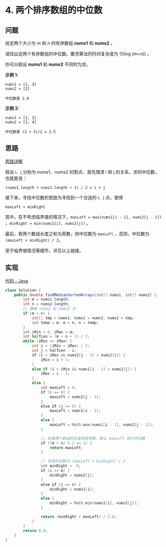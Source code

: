 # 4. 两个排序数组的中位数

## 问题

给定两个大小为 m 和 n 的有序数组 **nums1** 和 **nums2** 。

请找出这两个有序数组的中位数。要求算法的时间复杂度为 O(log (m+n)) 。

你可以假设 **nums1** 和 **nums2** 不同时为空。

**示例 1:**

```
nums1 = [1, 3]
nums2 = [2]

中位数是 2.0
```

**示例 2:**

```
nums1 = [1, 2]
nums2 = [3, 4]

中位数是 (2 + 3)/2 = 2.5
```

## 思路

[思路详解](https://leetcode-cn.com/problems/median-of-two-sorted-arrays/solution/)

假设 i、j 分别为 nums1、nums2 的割点，首先理清 i 和 j 的关系，求的中位数，也就是说：

`(nums1.length + nums2.length + 1) / 2 = i + j`

接下来，寻找中位数的思路为寻找到一个合适的 i、j 点，使得

`maxLeft < minRight`

其中，在不考虑临界值的情况下，`maxLeft = max(nums1[i - 1], nums2[j - 1])` ，`minRight = min(nums1[i], nums2[j])` 。

最后，若两个数组长度之和为奇数，则中位数为 `maxLeft` ，否则，中位数为 `(maxLeft + minRight) / 2`。

至于临界值情况等细节，详见以上链接。

## 实现

[代码 - Java](Solution.java)


```java
class Solution {
    public double findMedianSortedArrays(int[] nums1, int[] nums2) {
        int m = nums1.length;
        int n = nums2.length;
        // 确保 nums2 比 nums1 大
        if (m > n) {
            int[] tmp = nums1; nums1 = nums2; nums2 = tmp;
            int temp = m; m = n; n = temp;
        }
        int iMin = 0, iMax = m;
        int halfLen = (m + n + 1) / 2;
        while (iMin <= iMax) {
            int i = (iMin + iMax) / 2;
            int j = halfLen - i;
            if (i < iMax && nums2[j - 1] > nums1[i]) {
                iMin = i + 1;
            }
            else if (i > iMin && nums1[i - 1] > nums2[j]) {
                iMax = i - 1;
            }
            else {
                int maxLeft = 0;
                if (i == 0) {
                    maxLeft = nums2[j - 1];
                }
                else if (j == 0) {
                    maxLeft = nums1[i - 1];
                }
                else {
                    maxLeft = Math.max(nums1[i - 1], nums2[j - 1]);
                }

                // 如果两个数组的长度和是奇数，那么 maxLeft 即为中位数
                if ((m + n) % 2 == 1) {
                    return maxLeft;
                }

                // 否则中位数为 (maxLeft + minRight) / 2
                int minRight =  0;
                if (i == m) {
                    minRight = nums2[j];
                }
                else if (j == n) {
                    minRight = nums1[i];
                }
                else {
                    minRight = Math.min(nums1[i], nums2[j]);
                }

                return (minRight + maxLeft) / 2.0;
            }
        }
        return 0.0;
    }
}
```